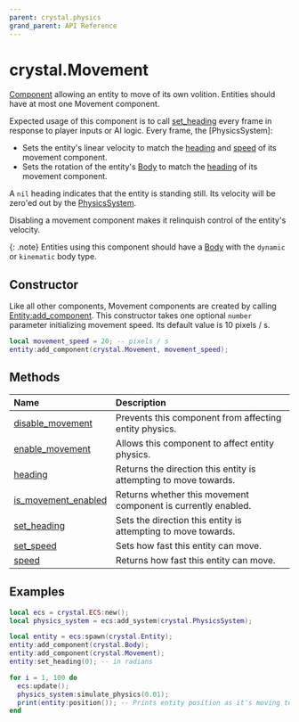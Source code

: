 ```yaml
---
parent: crystal.physics
grand_parent: API Reference
---
```


# crystal.Movement

[Component](/crystal/api/ecs/component) allowing an entity to move of its own volition. Entities should have at most one Movement component.

Expected usage of this component is to call [set_heading](movement_set_heading) every frame in response to player inputs or AI logic. Every frame, the [PhysicsSystem]:

- Sets the entity's linear velocity to match the [heading](movement_set_heading) and [speed](movement_set_speed) of its movement component.
- Sets the rotation of the entity's [Body](body) to match the [heading](movement_set_heading) of its movement component.

A `nil` heading indicates that the entity is standing still. Its velocity will be zero'ed out by the [PhysicsSystem](physics_system).

Disabling a movement component makes it relinquish control of the entity's velocity.

{: .note}
Entities using this component should have a [Body](body) with the `dynamic` or `kinematic` body type.

## Constructor

Like all other components, Movement components are created by calling [Entity:add_component](/crystal/api/ecs/entity_add_component). This constructor takes one optional `number` parameter initializing movement speed. Its default value is 10 pixels / s.

```lua
local movement_speed = 20; -- pixels / s
entity:add_component(crystal.Movement, movement_speed);
```

## Methods

| Name                                                | Description                                                      |
| :-------------------------------------------------- | :--------------------------------------------------------------- |
| [disable_movement](movement_disable_movement)       | Prevents this component from affecting entity physics.           |
| [enable_movement](movement_enable_movement)         | Allows this component to affect entity physics.                  |
| [heading](movement_heading)                         | Returns the direction this entity is attempting to move towards. |
| [is_movement_enabled](movement_is_movement_enabled) | Returns whether this movement component is currently enabled.    |
| [set_heading](movement_set_heading)                 | Sets the direction this entity is attempting to move towards.    |
| [set_speed](movement_set_speed)                     | Sets how fast this entity can move.                              |
| [speed](movement_speed)                             | Returns how fast this entity can move.                           |

## Examples

```lua
local ecs = crystal.ECS:new();
local physics_system = ecs:add_system(crystal.PhysicsSystem);

local entity = ecs:spawn(crystal.Entity);
entity:add_component(crystal.Body);
entity:add_component(crystal.Movement);
entity:set_heading(0); -- in radians

for i = 1, 100 do
  ecs:update();
  physics_system:simulate_physics(0.01);
  print(entity:position()); -- Prints entity position as it's moving to the right
end
```
